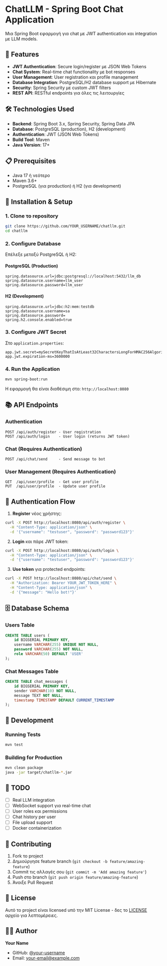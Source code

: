 # ChatLLM - Spring Boot Chat Application

Μια Spring Boot εφαρμογή για chat με JWT authentication και integration με LLM models.

## 🚀 Features

- **JWT Authentication**: Secure login/register με JSON Web Tokens
- **Chat System**: Real-time chat functionality με bot responses
- **User Management**: User registration και profile management
- **Database Integration**: PostgreSQL/H2 database support με Hibernate
- **Security**: Spring Security με custom JWT filters
- **REST API**: RESTful endpoints για όλες τις λειτουργίες

## 🛠️ Technologies Used

- **Backend**: Spring Boot 3.x, Spring Security, Spring Data JPA
- **Database**: PostgreSQL (production), H2 (development)
- **Authentication**: JWT (JSON Web Tokens)
- **Build Tool**: Maven
- **Java Version**: 17+

## 📋 Prerequisites

- Java 17 ή νεότερο
- Maven 3.6+
- PostgreSQL (για production) ή H2 (για development)

## 🔧 Installation & Setup

### 1. Clone το repository
```bash
git clone https://github.com/YOUR_USERNAME/chatllm.git
cd chatllm
```

### 2. Configure Database
Επέλεξε μεταξύ PostgreSQL ή H2:

#### PostgreSQL (Production)
```properties
spring.datasource.url=jdbc:postgresql://localhost:5432/llm_db
spring.datasource.username=llm_user
spring.datasource.password=llm_user
```

#### H2 (Development)
```properties
spring.datasource.url=jdbc:h2:mem:testdb
spring.datasource.username=sa
spring.datasource.password=
spring.h2.console.enabled=true
```

### 3. Configure JWT Secret
Στο `application.properties`:
```properties
app.jwt.secret=mySecretKeyThatIsAtLeast32CharactersLongForHMAC256AlgorithmSecurity
app.jwt.expiration-ms=3600000
```

### 4. Run the Application
```bash
mvn spring-boot:run
```

Η εφαρμογή θα είναι διαθέσιμη στο: `http://localhost:8080`

## 📚 API Endpoints

### Authentication
```
POST /api/auth/register - User registration
POST /api/auth/login    - User login (returns JWT token)
```

### Chat (Requires Authentication)
```
POST /api/chat/send     - Send message to bot
```

### User Management (Requires Authentication)  
```
GET  /api/user/profile  - Get user profile
PUT  /api/user/profile  - Update user profile
```

## 🔐 Authentication Flow

1. **Register** νέος χρήστης:
```bash
curl -X POST http://localhost:8080/api/auth/register \
  -H "Content-Type: application/json" \
  -d '{"username": "testuser", "password": "password123"}'
```

2. **Login** και πάρε JWT token:
```bash
curl -X POST http://localhost:8080/api/auth/login \
  -H "Content-Type: application/json" \
  -d '{"username": "testuser", "password": "password123"}'
```

3. **Use token** για protected endpoints:
```bash
curl -X POST http://localhost:8080/api/chat/send \
  -H "Authorization: Bearer YOUR_JWT_TOKEN_HERE" \
  -H "Content-Type: application/json" \
  -d '{"message": "Hello bot!"}'
```

## 🗄️ Database Schema

### Users Table
```sql
CREATE TABLE users (
    id BIGSERIAL PRIMARY KEY,
    username VARCHAR(255) UNIQUE NOT NULL,
    password VARCHAR(255) NOT NULL,
    role VARCHAR(50) DEFAULT 'USER'
);
```

### Chat Messages Table  
```sql
CREATE TABLE chat_messages (
    id BIGSERIAL PRIMARY KEY,
    sender VARCHAR(10) NOT NULL,
    message TEXT NOT NULL,
    timestamp TIMESTAMP DEFAULT CURRENT_TIMESTAMP
);
```

## 🔧 Development

### Running Tests
```bash
mvn test
```

### Building for Production
```bash
mvn clean package
java -jar target/chatllm-*.jar
```

## 📝 TODO

- [ ] Real LLM integration
- [ ] WebSocket support για real-time chat
- [ ] User roles και permissions
- [ ] Chat history per user
- [ ] File upload support
- [ ] Docker containerization

## 🤝 Contributing

1. Fork το project
2. Δημιούργησε feature branch (`git checkout -b feature/amazing-feature`)
3. Commit τις αλλαγές σου (`git commit -m 'Add amazing feature'`)
4. Push στο branch (`git push origin feature/amazing-feature`)
5. Άνοιξε Pull Request

## 📄 License

Αυτό το project είναι licensed υπό την MIT License - δες το [LICENSE](LICENSE) αρχείο για λεπτομέρειες.

## 👨‍💻 Author

**Your Name**
- GitHub: [@your-username](https://github.com/your-username)
- Email: your-email@example.com
